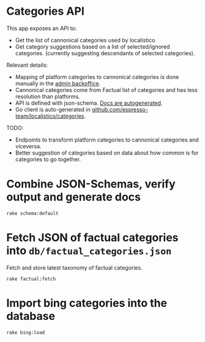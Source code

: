 # Categories API

This app exposes an API to:
 - Get the list of cannonical categories used by localistico
 - Get category suggestions based on a list of selected/ignored
   categories. (currently suggesting descendants of selected
   categories).

Relevant details:
 - Mapping of platform categories to cannonical categories is done
   manually in the [admin backoffice][backoffice].
 - Cannonical categories come from Factual list of categories and has
   less resolution than platforms.
 - API is defined with json-schema. [Docs are autogenerated][docs].
 - Go client is auto-generated in
   [github.com/espresso-team/localistico/categories][gopkg].

TODO:
 - Endpoints to transform platform categories to cannonical categories
   and viceversa.
 - Better suggestion of categories based on data about how common is for
   categories to go together.


# Combine JSON-Schemas, verify output and generate docs

```
rake schema:default
```

# Fetch JSON of factual categories into `db/factual_categories.json`


Fetch and store latest taxonomy of factual categories.

```
rake factual:fetch
```

# Import bing categories into the database

```
rake bing:load
```


[docs]: https://github.com/espresso-team/localistico-categories/blob/master/schema/api.md
[gopkg]: https://github.com/espresso-team/localistico/tree/master/categories
[backoffice]: localistico-categories.herokuapp.com/admin

